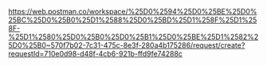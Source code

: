 https://web.postman.co/workspace/%25D0%2594%25D0%25BE%25D0%25BC%25D0%25B0%25D1%2588%25D0%25BD%25D1%258F%25D1%258F-%25D1%2580%25D0%25B0%25D0%25B1%25D0%25BE%25D1%2582%25D0%25B0~570f7b02-7c31-475c-8e3f-280a4b175286/request/create?requestId=710e0d98-d48f-4cb6-921b-ffd9fe74288c